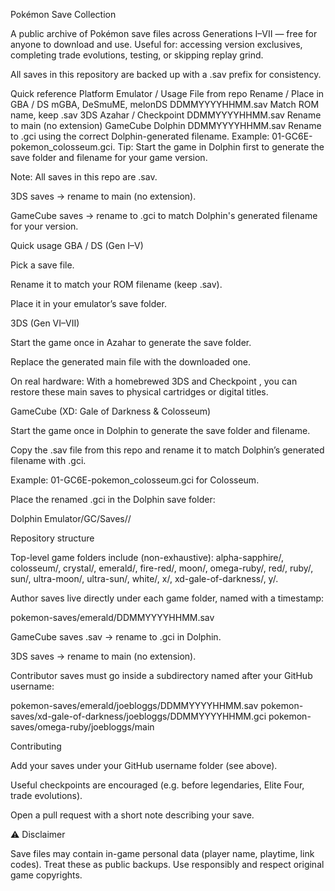 Pokémon Save Collection

A public archive of Pokémon save files across Generations I–VII — free for anyone to download and use.
Useful for: accessing version exclusives, completing trade evolutions, testing, or skipping replay grind.

All saves in this repository are backed up with a .sav prefix for consistency.

Quick reference
Platform	Emulator / Usage	File from repo	Rename / Place in
GBA / DS	mGBA, DeSmuME, melonDS	DDMMYYYYHHMM.sav	Match ROM name, keep .sav
3DS	Azahar / Checkpoint	DDMMYYYYHHMM.sav	Rename to main (no extension)
GameCube	Dolphin	DDMMYYYYHHMM.sav	Rename to .gci using the correct Dolphin-generated filename. Example: 01-GC6E-pokemon_colosseum.gci. Tip: Start the game in Dolphin first to generate the save folder and filename for your game version.

Note: All saves in this repo are .sav.

3DS saves → rename to main (no extension).

GameCube saves → rename to .gci to match Dolphin's generated filename for your version.

Quick usage
GBA / DS (Gen I–V)

Pick a save file.

Rename it to match your ROM filename (keep .sav).

Place it in your emulator’s save folder.

3DS (Gen VI–VII)

Start the game once in Azahar to generate the save folder.

Replace the generated main file with the downloaded one.

On real hardware:
With a homebrewed 3DS and Checkpoint
, you can restore these main saves to physical cartridges or digital titles.

GameCube (XD: Gale of Darkness & Colosseum)

Start the game once in Dolphin to generate the save folder and filename.

Copy the .sav file from this repo and rename it to match Dolphin’s generated filename with .gci.

Example: 01-GC6E-pokemon_colosseum.gci for Colosseum.

Place the renamed .gci in the Dolphin save folder:

Dolphin Emulator/GC/Saves/<GameID>/

Repository structure

Top-level game folders include (non-exhaustive):
alpha-sapphire/, colosseum/, crystal/, emerald/, fire-red/, moon/,
omega-ruby/, red/, ruby/, sun/, ultra-moon/, ultra-sun/,
white/, x/, xd-gale-of-darkness/, y/.

Author saves live directly under each game folder, named with a timestamp:

pokemon-saves/emerald/DDMMYYYYHHMM.sav


GameCube saves .sav → rename to .gci in Dolphin.

3DS saves → rename to main (no extension).

Contributor saves must go inside a subdirectory named after your GitHub username:

pokemon-saves/emerald/joebloggs/DDMMYYYYHHMM.sav
pokemon-saves/xd-gale-of-darkness/joebloggs/DDMMYYYYHHMM.gci
pokemon-saves/omega-ruby/joebloggs/main

Contributing

Add your saves under your GitHub username folder (see above).

Useful checkpoints are encouraged (e.g. before legendaries, Elite Four, trade evolutions).

Open a pull request with a short note describing your save.

⚠️ Disclaimer

Save files may contain in-game personal data (player name, playtime, link codes).
Treat these as public backups. Use responsibly and respect original game copyrights.
